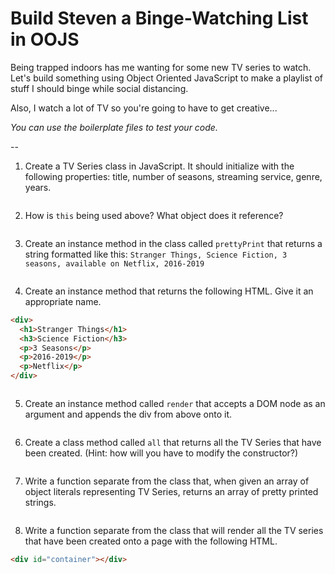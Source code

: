 # Build Steven a Binge-Watching List in OOJS

Being trapped indoors has me wanting for some new TV series to watch. Let's build something using Object Oriented JavaScript to make a playlist of stuff I should binge while social distancing. 

Also, I watch a lot of TV so you're going to have to get creative...

*You can use the boilerplate files to test your code.*

--

1. Create a TV Series class in JavaScript. It should initialize with the following properties: title, number of seasons, streaming service, genre, years.

```javascript

```

2. How is `this` being used above? What object does it reference?

```

```

3. Create an instance method in the class called `prettyPrint` that returns a string formatted like this: `Stranger Things, Science Fiction, 3 seasons, available on Netflix, 2016-2019`

```javascript

```

4. Create an instance method that returns the following HTML. Give it an appropriate name.

```html
<div>
  <h1>Stranger Things</h1>
  <h3>Science Fiction</h3>
  <p>3 Seasons</p>
  <p>2016-2019</p>
  <p>Netflix</p>
</div>
```

```javascript

```

5. Create an instance method called `render` that accepts a DOM node as an argument and appends the div from above onto it.

```javascript

```

6. Create a class method called `all` that returns all the TV Series that have been created. (Hint: how will you have to modify the constructor?)

```javascript

```

7. Write a function separate from the class that, when given an array of object literals representing TV Series, returns an array of pretty printed strings.

```javascript

```

8. Write a function separate from the class that will render all the TV series that have been created onto a page with the following HTML.

```html
<div id="container"></div>
```